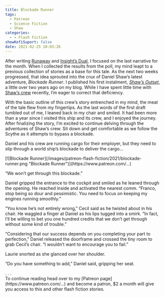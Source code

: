 ```yaml
---
title: Blockade Runner
tags:
  - Patreon
  - Science Fiction
  - Shaw
categories:
  - - Flash Fiction
showKofiSuport: false
date: 2021-02-25 10:03:26
---
```


After writing [Runaway](/archives/2021/02/10/202102-historical/) and [Insight’s Dual](/archives/2021/02/18/202102-mystery), I focused on the last narrative for the month. When I collected the results from the poll, my mind leapt to a previous collection of stories as a base for this tale. As the next two weeks progressed, that idea sprouted into the crux of Daniel Shaw’s latest adventure, *Blockade Runner*. I published his first instalment, [*Shaw’s Outset*](/archives/2019/02/12/shaw-outset), a little over two years ago on my blog. While I have spent little time with [Shaw’s crew](/tags/Shaw) recently, I’m eager to correct that deficiency.<!-- more -->

With the basic outline of this crew’s story entrenched in my mind, the meat of the tale flew from my fingertips. As the last words of the first draft tumbled out of me, I leaned back in my chair and smiled. It had been more than a year since I visited this ship and its crew, and I enjoyed the journey. After finalizing the story, I’m excited to continue delving through the adventures of Shaw’s crew. Sit down and get comfortable as we follow the Scythe as it attempts to bypass a blockade.

Daniel and his crew are running cargo for their employer, but they need to slip through a world ship’s blockade to deliver the cargo…

<div class="center">[![Blockade Runner](/images/patreon-flash-fiction/2021/blockade-runner.png "Blockade Runner")](https://www.patreon.com/...)</div>

“We won’t get through this blockade.”

Daniel gripped the entrance to the cockpit and smiled as he leaned through the opening. He reached inside and activated the nearest comm. “Franco, stop being so dour and pessimistic. You need to focus on keeping my engines running smoothly.”

“You know he’s not entirely wrong,” Cecil said as he twisted about in his chair. He waggled a finger at Daniel as his lips tugged into a smirk. “In fact, I’ll be willing to bet you one hundred credits that we don’t get through without some kind of trouble.”

“Considering that our success depends on you completing your part to perfection,” Daniel released the doorframe and crossed the tiny room to grab Cecil’s chair. “I wouldn’t want to encourage you to fail.”

Laurie snorted as she glanced over her shoulder.

“Do you have something to add,” Daniel said, gripping her seat.

<div class="center story-ellipses">
.
.
.
</div><div>To continue reading head over to my [Patreon page](https://www.patreon.com/...) and become a patron, $2 a month will give you access to this and other flash fiction stories.</div>